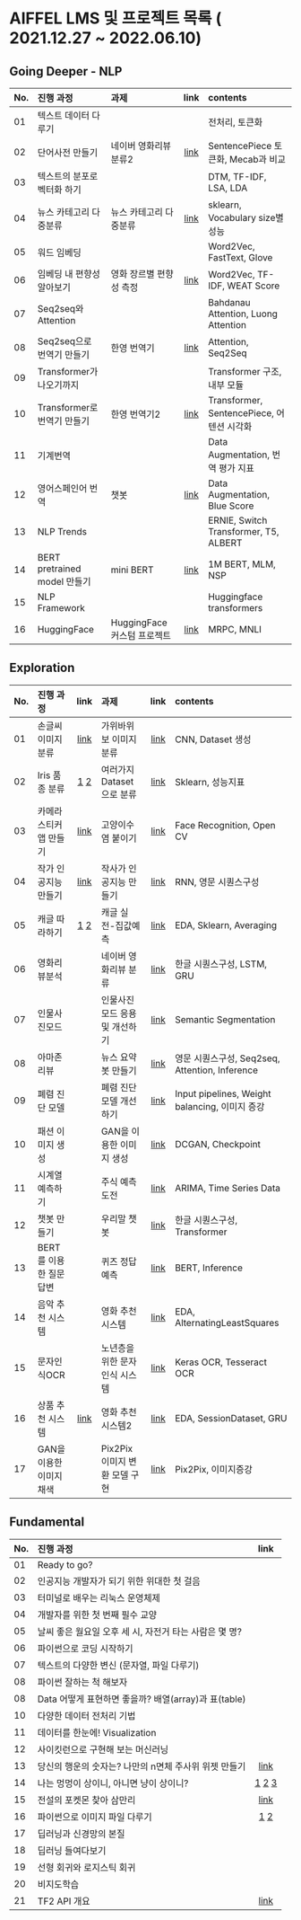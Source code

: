 
# AIFFEL LMS 및 프로젝트 목록 ( 2021.12.27 ~ 2022.06.10) 

## Going Deeper - NLP
| No. | 진행 과정 | 과제 | link |  contents |
| :--- | :--- | :--- | :---: | :--- |
| 01 | 텍스트 데이터 다루기  |   | | 전처리, 토큰화 |
| 02 |  단어사전 만들기 |  네이버 영화리뷰 분류2  | [link](https://github.com/riverlike/Aiffel_Project/blob/main/GoingDeeper/nlp02/NLP02_Assignment_MovieReview2_final.ipynb) | SentencePiece 토큰화, Mecab과 비교 |
| 03 | 텍스트의 분포로 벡터화 하기  |    | | DTM, TF-IDF, LSA, LDA |
| 04 | 뉴스 카테고리 다중분류  |  뉴스 카테고리 다중분류 |[link](https://github.com/riverlike/Aiffel_Project/blob/main/GoingDeeper/nlp04/NLP04_Assignment_NewsClassifier.ipynb) | sklearn, Vocabulary size별성능 |
| 05 | 워드 임베딩  |   | |Word2Vec, FastText, Glove|
| 06 | 임베딩 내 편향성 알아보기  | 영화 장르별 편향성 측정  | [link](https://github.com/riverlike/Aiffel_Project/blob/main/GoingDeeper/nlp06/NLP06_Assignment_WEAT_final.ipynb)|Word2Vec, TF-IDF, WEAT Score|
| 07 | Seq2seq와 Attention  |   | |Bahdanau Attention, Luong Attention |
| 08 | Seq2seq으로 번역기 만들기 | 한영 번역기  |[link](https://github.com/riverlike/Aiffel_Project/blob/main/GoingDeeper/nlp08/NLP08_Assignment_Translation_final.ipynb)  | Attention, Seq2Seq|
| 09 | Transformer가 나오기까지 |   | |Transformer 구조, 내부 모듈 |
| 10 | Transformer로 번역기 만들기 |  한영 번역기2 |[link](https://github.com/riverlike/Aiffel_Project/blob/main/GoingDeeper/nlp10/NLP10_Assinment_Translation2_final.ipynb) | Transformer, SentencePiece, 어텐션 시각화|
| 11 | 기계번역 |   | |Data Augmentation, 번역 평가 지표 |
| 12 | 영어스페인어 번역 | 챗봇   |[link](https://github.com/riverlike/Aiffel_Project/blob/main/GoingDeeper/nlp12/NLP12_Assignment_Chatbot2_final.ipynb) | Data Augmentation, Blue Score|
| 13 | NLP Trends |   | | ERNIE, Switch Transformer, T5, ALBERT |
| 14 | BERT pretrained model 만들기 |  mini BERT  | [link](https://github.com/riverlike/Aiffel_Project/blob/main/GoingDeeper/nlp14/NLP14_Assignment_MiniBERT_final.ipynb)| 1M BERT, MLM, NSP  |
| 15 | NLP Framework |   | | Huggingface transformers|
| 16 | HuggingFace  |  HuggingFace 커스텀 프로젝트 | [link](https://github.com/riverlike/Aiffel_Project/blob/main/GoingDeeper/nlp16/NLP16_Assignment_HuggingFaceMNLI.ipynb)|MRPC, MNLI  |


## Exploration 
| No. | 진행 과정 | link | 과제 | link | contents |
| :--- | :--- | :---:| :--- | :---: | :--- |
| 01 | 손글씨 이미지분류| [link](https://github.com/riverlike/Aiffel_Project/blob/main/Exploration/Exp01/Exp01_Digits.ipynb)| 가위바위보 이미지분류 | [link](https://github.com/riverlike/Aiffel_Project/blob/main/Exploration/Exp01/Exp01_Assignment1_rps.ipynb) | CNN, Dataset 생성  |
| 02 | Iris 품종 분류 | [1](https://github.com/riverlike/Aiffel_Project/blob/main/Exploration/Exp02/Exp02_Iris_DecisionTree.ipynb) [2](https://github.com/riverlike/Aiffel_Project/blob/main/Exploration/Exp02/Exp02_Iris_OtherModel_ConfusionMatrix.ipynb) | 여러가지 Dataset으로 분류 | [link](https://github.com/riverlike/Aiffel_Project/blob/main/Exploration/Exp02/Exp02_Assignment_Classifications.ipynb) | Sklearn, 성능지표 |
| 03 | 카메라 스티커앱 만들기 | [link](https://github.com/riverlike/Aiffel_Project/blob/main/Exploration/Exp03/Exp03_CameraStickerApp.ipynb)  | 고양이수염 붙이기 | [link](https://github.com/riverlike/Aiffel_Project/blob/main/Exploration/Exp03/Exp03_Assignment_CatWiskers.ipynb) | Face Recognition, Open CV |
| 04 | 작가 인공지능 만들기 | [link](https://github.com/riverlike/Aiffel_Project/blob/main/Exploration/Exp04/Exp04_LyricistAI.ipynb) | 작사가 인공지능 만들기 |[link](https://github.com/riverlike/Aiffel_Project/blob/main/Exploration/Exp04/Exp04_Assignment_LyricistAI.ipynb) | RNN, 영문 시퀀스구성  |
| 05 | 캐글 따라하기 |[1](https://github.com/riverlike/Aiffel_Project/blob/main/Exploration/Exp05/Exp05_Kaggle_HousePrice1.ipynb) [2](https://github.com/riverlike/Aiffel_Project/blob/main/Exploration/Exp05/Exp05_Kaggle_HousePrice2.ipynb) | 캐글 실전-집값예측 | [link](https://github.com/riverlike/Aiffel_Project/blob/main/Exploration/Exp05/Exp05_Assignment_Kaggle.ipynb) |  EDA, Sklearn, Averaging |
| 06 | 영화리뷰분석 | | 네이버 영화리뷰 분류  | [link](https://github.com/riverlike/Aiffel_Project/blob/main/Exploration/Exp06/Exp06_Assignment_MovieReview.ipynb) | 한글 시퀀스구성,  LSTM, GRU  |
| 07 | 인물사진모드 | | 인물사진모드 응용 및 개선하기 | [link](https://github.com/riverlike/Aiffel_Project/blob/main/Exploration/Exp07/Exp07_Assignment_HumanSegmentation.ipynb) | Semantic Segmentation |
| 08 | 아마존 리뷰  | |뉴스 요약봇 만들기|[link](https://github.com/riverlike/Aiffel_Project/blob/main/Exploration/Exp08/Exp08_NewsSummarization.ipynb) | 영문 시퀀스구성, Seq2seq, Attention, Inference  |
| 09 | 폐렴 진단 모델  | | 폐렴 진단 모델 개선하기 | [link](https://github.com/riverlike/Aiffel_Project/blob/main/Exploration/Exp09/Exp09_Assignment_Pneumonia.ipynb) |Input pipelines, Weight balancing, 이미지 증강 |
| 10 | 패션 이미지 생성  | | GAN을 이용한 이미지 생성 | [link](https://github.com/riverlike/Aiffel_Project/blob/main/Exploration/Exp10/Exp10_Assignment_GAN_Cifar10.ipynb) | DCGAN, Checkpoint|
| 11 | 시계열 예측하기  | | 주식 예측 도전 |[link](https://github.com/riverlike/Aiffel_Project/blob/main/Exploration/Exp11/Exp11_Assignment_StockPredictions.ipynb) | ARIMA, Time Series Data|
| 12 | 챗봇 만들기  | | 우리말 챗봇 | [link](https://github.com/riverlike/Aiffel_Project/blob/main/Exploration/Exp12/Exp12_Assignment_KoreanChatbot.ipynb)|  한글 시퀀스구성, Transformer|
| 13 |  BERT를 이용한 질문답변 | | 퀴즈 정답예측 | [link](https://github.com/riverlike/Aiffel_Project/blob/main/Exploration/Exp13/Exp13_Assignment_BERT_QA.ipynb)|  BERT, Inference |
| 14 | 음악 추천 시스템  | | 영화 추천 시스템 |[link](https://github.com/riverlike/Aiffel_Project/blob/main/Exploration/Exp14/Exp14_Assinment_MovieRecommendation.ipynb) | EDA,  AlternatingLeastSquares |
| 15 | 문자인식OCR  | | 노년층을 위한 문자인식 시스템 | [link](https://github.com/riverlike/Aiffel_Project/blob/main/Exploration/Exp15/Exp15_Assignment_OCR_Medicine.ipynb)| Keras OCR, Tesseract OCR |
| 16 | 상품 추천 시스템  | [link](https://github.com/riverlike/Aiffel_Project/blob/main/Exploration/Exp16/data/parallel_minibatch.png)| 영화 추천 시스템2 | [link](https://github.com/riverlike/Aiffel_Project/blob/main/Exploration/Exp16/Exp16_Assignment_MovieRecommendation2.ipynb) |  EDA, SessionDataset, GRU|
| 17 | GAN을 이용한 이미지 채색  | | Pix2Pix 이미지 변환 모델 구현 | [link](https://github.com/riverlike/Aiffel_Project/blob/main/Exploration/Exp17/Exp17_Assignment_SegmentationMap_10_final.ipynb) |  Pix2Pix, 이미지증강|


## Fundamental
| No. | 진행 과정 | link |
| :--- | :--- | :---: | 
| 01 | Ready to go? |  |
| 02 | 인공지능 개발자가 되기 위한 위대한 첫 걸음 |  |  
| 03 | 터미널로 배우는 리눅스 운영체제 |  |  
| 04 | 개발자를 위한 첫 번째 필수 교양 |  |  
| 05 | 날씨 좋은 월요일 오후 세 시, 자전거 타는 사람은 몇 명? |  |  
| 06 | 파이썬으로 코딩 시작하기 |  |  
| 07 | 텍스트의 다양한 변신 (문자열, 파일 다루기) |  |  
| 08 | 파이썬 잘하는 척 해보자 |  |  
| 08 | Data 어떻게 표현하면 좋을까? 배열(array)과 표(table) |  |  
| 10 | 다양한 데이터 전처리 기법 |  |  
| 11 | 데이터를 한눈에! Visualization |  |  
| 12 | 사이킷런으로 구현해 보는 머신러닝 |  |  
| 13 | 당신의 행운의 숫자는? 나만의 n면체 주사위 위젯 만들기 | [link](https://github.com/riverlike/Aiffel_Project/blob/main/Fundamental/Fund13_%EA%B0%9D%EC%B2%B4%EC%A7%80%ED%96%A5%ED%94%84%EB%A1%9C%EA%B7%B8%EB%9E%98%EB%B0%8D.ipynb) |  
| 14 | 나는 멍멍이 상이니, 아니면 냥이 상이니?  | [1](https://github.com/riverlike/Aiffel_Project/blob/main/Fundamental/Fund14_%EC%A0%84%EC%9D%B4%EB%AA%A8%EB%8D%B8%EC%9D%98%ED%99%9C%EC%9A%A91.ipynb) [2](https://github.com/riverlike/Aiffel_Project/blob/main/Fundamental/Fund14_%EC%A0%84%EC%9D%B4%EB%AA%A8%EB%8D%B8%EC%9D%98%ED%99%9C%EC%9A%A92.ipynb) [3](https://github.com/riverlike/Aiffel_Project/blob/main/Fundamental/Fund14_%EC%A0%84%EC%9D%B4%EB%AA%A8%EB%8D%B8%EC%9D%98%ED%99%9C%EC%9A%A93.ipynb)  |  
| 15 | 전설의 포켓몬 찾아 삼만리 | [link](https://github.com/riverlike/Aiffel_Project/blob/main/Fundamental/Fund15_Tabular%EB%8D%B0%EC%9D%B4%ED%84%B0%EB%B6%84%EC%84%9D%EB%B0%8F%EC%8B%9C%EA%B0%81%ED%99%94.ipynb) |  
| 16 | 파이썬으로 이미지 파일 다루기 | [1](https://github.com/riverlike/Aiffel_Project/blob/main/Fundamental/Fund16_OpenCV%ED%99%9C%EC%9A%A91.ipynb) [2](https://github.com/riverlike/Aiffel_Project/blob/main/Fundamental/Fund16_OpenCV%ED%99%9C%EC%9A%A92.ipynb) |  
| 17 | 딥러닝과 신경망의 본질 |  |
| 18 | 딥러닝 들여다보기 |  |
| 19 | 선형 회귀와 로지스틱 회귀 |  |
| 20 | 비지도학습 |  |
| 21 | TF2 API 개요 |[link](https://github.com/riverlike/Aiffel_Project/blob/main/Fundamental/Fund21_TensorflowAPI%EB%B9%84%EA%B5%90.ipynb) |

